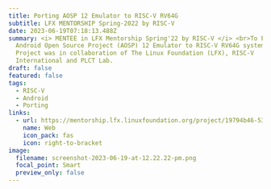 ```yaml
---
title: Porting AOSP 12 Emulator to RISC-V RV64G
subtitle: LFX MENTORSHIP Spring-2022 by RISC-V
date: 2023-06-19T07:18:13.488Z
summary: <﻿i> MENTEE in LFX Mentorship Spring'22 by RISC-V </i> <br>To Port the
  Android Open Source Project (AOSP) 12 Emulator to RISC-V RV64G system. This
  Project was in collaboration of The Linux Foundation (LFX), RISC-V
  International and PLCT Lab.
draft: false
featured: false
tags:
  - RISC-V
  - Android
  - Porting
links:
  - url: https://mentorship.lfx.linuxfoundation.org/project/19794b46-5311-4fcc-86dd-6393061fb7ec
    name: Web
    icon_pack: fas
    icon: right-to-bracket
image:
  filename: screenshot-2023-06-19-at-12.22.22-pm.png
  focal_point: Smart
  preview_only: false
---
```

